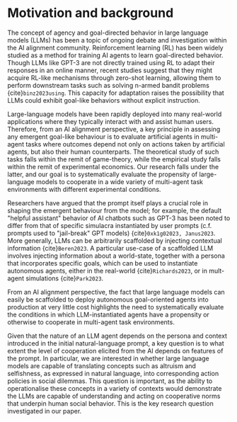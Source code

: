 
# Motivation and background

The concept of agency and goal-directed behavior in large language models
(LLMs) has been a topic of ongoing debate and investigation within the AI
alignment community. Reinforcement learning (RL) has been widely studied as a
method for training AI agents to learn goal-directed behavior. Though LLMs like
GPT-3 are not directly trained using RL to adapt their responses in an online
manner, recent studies suggest that they might acquire RL-like mechanisms
through zero-shot learning, allowing them to perform downstream tasks such as
solving n-armed bandit problems {cite}`binz2023using`. This capacity for
adaptation raises the possibility that LLMs could exhibit goal-like behaviors
without explicit instruction.

Large-language models have been rapidly deployed into many real-world
applications where they typically interact with and assist human users.
Therefore, from an AI alignment perspective, a key principle in assessing any
emergent goal-like behaviour is to evaluate artificial agents in multi-agent
tasks where outcomes depend not only on actions taken by artificial agents, but
also their human counterparts.  The theoretical study of such tasks falls
within the remit of game-theory, while the empirical study falls within the
remit of experimental economics.  Our research falls under the latter, and our
goal is to systematically evaluate the propensity of large-language models to
cooperate in a wide variety of multi-agent task environments with different
experimental conditions.

Researchers have argued that the prompt itself plays a crucial role in shaping
the emergent behaviour from the model; for example, the default "helpful
assistant" behavior of AI chatbots such as
GPT-3 has been noted to differ from that of specific simulacra instantiated by
user prompts (c.f. prompts used to "jail-break" GPT models) 
{cite}`0xk1g02023, Janus2023`. More generally, LLMs can be arbitrarily
scaffolded by injecting contextual information {cite}`Beren2023`. A particular
use-case of a scaffolded LLM involves injecting information about a 
world-state, together with a persona that incorporates specific goals, 
which can be used to instantiate autonomous agents, either in the real-world {cite}`Richards2023`,
or in mult-agent simulations {cite}`Park2023`.

From an AI alignment perspective, the fact that large language models can easily
be scaffolded to deploy
autonomous goal-oriented agents into production at very little cost highlights
the need to systematically evaluate the conditions in which LLM-instantiated
agents have a propensity or otherwise to cooperate in multi-agent task 
environments.

Given that the nature of an LLM agent depends on the persona and context
introduced in the initial natural-language
prompt, a key question is to what extent the level of cooperation elicited
from the AI depends on features of the prompt.  In particular, we are
interested in whether large language models are capable of translating concepts
such as altruism and selfishness, as expressed in natural language, into
corresponding action policies in social dilemmas. This question
is important, as the ability
to operationalise these concepts in a variety of contexts would demonstrate 
the LLMs are capable of understanding and acting on cooperative norms 
that underpin human social behavior.  This is the key research question
investigated in our paper.
